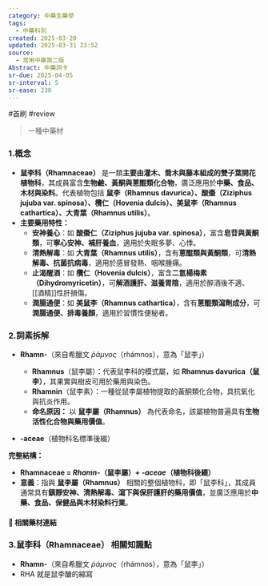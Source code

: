 ```yaml
---
category: 中藥生藥學
tags:
  - 中藥科別
created: 2025-03-20
updated: 2025-03-31 23:52
source:
  - 常用中藥第二版
Abstract: 中藥詞卡
sr-due: 2025-04-05
sr-interval: 5
sr-ease: 230
---
```

#首刷 #review 
>一種中藥材
### 1.概念
- **鼠李科（Rhamnaceae）** 是一類**主要由灌木、喬木與藤本組成的雙子葉開花植物科**，其成員富含**生物鹼、黃酮與蒽醌類化合物**，廣泛應用於**中藥、食品、木材與染料**。代表植物包括 **鼠李（Rhamnus davurica）、酸棗（Ziziphus jujuba var. spinosa）、欖仁（Hovenia dulcis）、美鼠李（Rhamnus cathartica）、大青葉（Rhamnus utilis）**。  
- **主要藥用特性：**  
  - **安神養心**：如 **酸棗仁（Ziziphus jujuba var. spinosa）**，富含**皂苷與黃酮類**，可**寧心安神、補肝養血**，適用於失眠多夢、心悸。  
  - **清熱解毒**：如 **大青葉（Rhamnus utilis）**，含有**蒽醌類與黃酮類**，可**清熱解毒、抗菌抗病毒**，適用於感冒發熱、咽喉腫痛。  
  - **止渴醒酒**：如 **欖仁（Hovenia dulcis）**，富含**二氫楊梅素（Dihydromyricetin）**，可**解酒護肝、滋養胃陰**，適用於醉酒後不適、[[酒精]]性肝損傷。  
  - **潤腸通便**：如 **美鼠李（Rhamnus cathartica）**，含有**蒽醌類瀉劑成分**，可**潤腸通便、排毒養顏**，適用於習慣性便秘者。  

### 2.詞素拆解
- **Rhamn-**（來自希臘文 *ῥάμνος*（rhámnos），意為「鼠李」）  
  - **Rhamnus**（鼠李屬）：代表鼠李科的模式屬，如 **Rhamnus davurica（鼠李）**，其果實與樹皮可用於藥用與染色。  
  - **Rhamnin**（鼠李素）：一種從鼠李屬植物提取的黃酮類化合物，具抗氧化與抗炎作用。  
  - **命名原因：** 以 **鼠李屬（Rhamnus）** 為代表命名，該屬植物普遍具有**生物活性化合物與藥用價值**。  

- **-aceae**（植物科名標準後綴）  

**完整結構：**


- **Rhamnaceae = *Rhamn-*（鼠李屬）+ *-aceae*（植物科後綴）**  
- **意義**：指與 **鼠李屬（Rhamnus）** 相關的整個植物科，即「鼠李科」，其成員通常具有**鎮靜安神、清熱解毒、瀉下與保肝護肝的藥用價值**，並廣泛應用於**中藥、食品、保健品與木材染料行業**。  


#### 📌 相關藥材連結




### 3.鼠李科（Rhamnaceae） 相關知識點
- **Rhamn-**（來自希臘文 *ῥάμνος*（rhámnos），意為「鼠李」）  
- RHA 就是鼠李醣的縮寫



